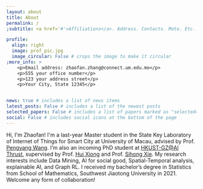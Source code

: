 ```yaml
---
layout: about
title: About
permalink: /
;subtitle: <a href='#'>Affiliations</a>. Address. Contacts. Moto. Etc.

profile:
  align: right
  image: prof_pic.jpg
  image_circular: False # crops the image to make it circular
;more_info: >
    <p>Email address: zhaofan.zhang@connect.um.edu.mo</p>
    <p>555 your office number</p>
    <p>123 your address street</p>
    <p>Your City, State 12345</p> 


news: true # includes a list of news items
latest_posts: False # includes a list of the newest posts
selected_papers: False # includes a list of papers marked as "selected={true}"
social: False # includes social icons at the bottom of the page
---
```


Hi, I'm Zhaofan! I'm a last-year Master student in the State Key Laboratory of Internet of Things for Smart City at University of Macau, advised by Prof. <a href="https://www.pengyangwang.com/home">Pengyang Wang</a>. I’m also an incoming PhD student at <a href="https://www.hkust-gz.edu.cn/academics/hubs-and-thrust-areas/information-hub/artificial-intelligence">HKUST-GZ@AI Thrust</a>,  supervised by Prof. <a href="https://facultyprofiles.hkust-gz.edu.cn/faculty-personal-page?id=253">Hui Xiong</a> and Prof. <a href="https://sihongxie.github.io/">Sihong Xie</a>. My research interests include Data Mining, AI for social good, Spatial-Temporal analysis, explainable AI, and Graph RL. I received my bachelor’s degree in Statistics from School of Mathematics, Southwest Jiaotong University in 2021. Welcome any form of collaboration!

